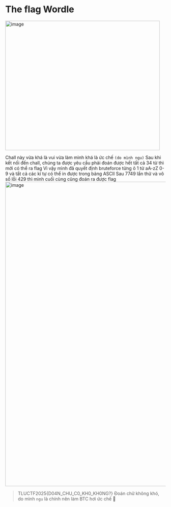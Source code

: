 # The flag Wordle 
<img width="485" height="407" alt="image" src="https://github.com/user-attachments/assets/4b0ba84b-46b2-43ba-aeaf-772a11992fef" />

Chall này vừa khá là vui vừa làm mình khá là ức chế `(do mình ngu)` 
Sau khi kết nối đến chall, chúng ta được yêu cầu phải đoán được hết tất cả 34 từ thì mới có thể ra flag
Vì vậy mình đã quyết định bruteforce từng ô 1 từ aA-zZ 0-9 và tất cả các kí tự có thể in được trong bảng ASCII
Sau 7749 lần thử và vô số lỗi 429 thì mình cuối cùng cũng đoán ra được flag
<img width="1885" height="957" alt="image" src="https://github.com/user-attachments/assets/d17f1536-9857-4dd8-b3b3-ee646ab12a44" />
> TLUCTF2025{D04N_CHU_C0_KH0_KH0NG?}
Đoán chữ không khó, do mình `ngu` là chính nên làm BTC hơi ức chế 🥸


